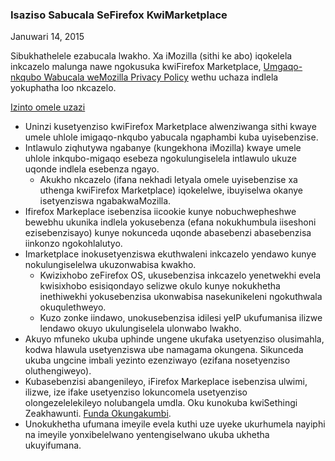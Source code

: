 ### Isaziso Sabucala SeFirefox KwiMarketplace
Januwari 14, 2015

Sibukhathelele ezabucala lwakho. Xa iMozilla (sithi ke abo) iqokelela inkcazelo malunga nawe ngokusuka kwiFirefox Marketplace, [Umgaqo-nkqubo Wabucala weMozilla Privacy Policy](https://www.mozilla.org/privacy/) wethu uchaza indlela yokuphatha loo nkcazelo.

<u>Izinto omele uzazi</u>

- Uninzi kusetyenziso kwiFirefox Marketplace alwenziwanga sithi kwaye umele uhlole imigaqo-nkqubo yabucala ngaphambi kuba uyisebenzise.
- Intlawulo ziqhutywa ngabanye (kungekhona iMozilla) kwaye umele uhlole inkqubo-migaqo esebeza ngokulungiselela intlawulo ukuze uqonde indlela esebenza ngayo.
  - Akukho nkcazelo (ifana nekhadi letyala omele uyisebenzise xa uthenga kwiFirefox Marketplace) iqokelelwe, ibuyiselwa okanye isetyenziswa ngabakwaMozilla.
- Ifirefox Markeplace isebenzisa iicookie kunye nobuchwepheshwe bewebhu ukunika indlela yokusebenza (efana nokukhumbula iiseshoni ezisebenzisayo) kunye nokunceda uqonde abasebenzi abasebenzisa iinkonzo ngokohlalutyo.
- Imarketplace inokusetyenziswa ekuthwaleni inkcazelo yendawo kunye nokulungiselelwa ukuzonwabisa kwakho.
  - Kwizixhobo zeFirefox OS, ukusebenzisa inkcazelo yenetwekhi evela kwisixhobo esisiqondayo selizwe okulo kunye nokukhetha inethiwekhi yokusebenzisa ukonwabisa nasekunikeleni ngokuthwala okuqulethweyo.
  - Kuzo zonke iindawo, unokusebenzisa idilesi yeIP ukufumanisa ilizwe lendawo okuyo ukulungiselela ulonwabo lwakho.
- Akuyo mfuneko ukuba uphinde ungene ukufaka usetyenziso olusimahla, kodwa hlawula usetyenziswa ube namagama okungena. Sikunceda ukuba ungcine imbali yezinto ezenziwayo (ezifana nosetyenziso oluthengiweyo).
- Kubasebenzisi abangenileyo, iFirefox Markeplace isebenzisa ulwimi, ilizwe, ize ifake usetyenziso lokuncomela usetyenziso olongezelelekileyo nolubangela umdla.  Oku kunokuba kwiSethingi Zeakhawunti.  [Funda Okungakumbi](https://support.mozilla.org/en-US/kb/recommendations-marketplace).
- Unokukhetha ufumana imeyile evela kuthi uze uyeke ukurhumela nayiphi na imeyile yonxibelelwano yentengiselwano ukuba ukhetha ukuyifumana.
